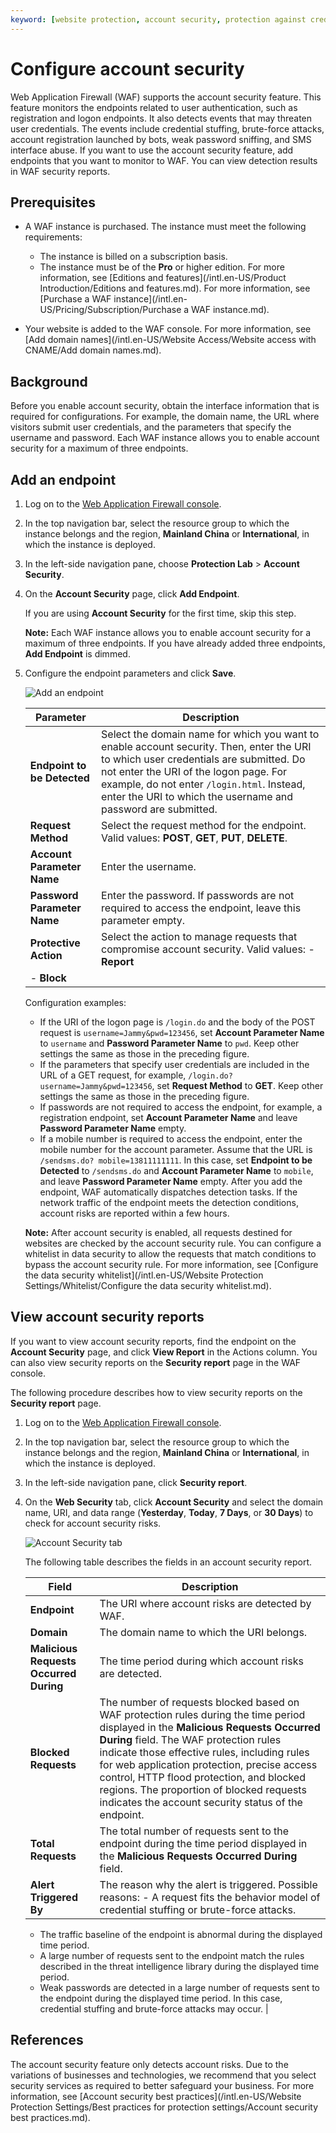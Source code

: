 ```yaml
---
keyword: [website protection, account security, protection against credential stuffing, brute-force attack, weak password]
---
```


# Configure account security

Web Application Firewall \(WAF\) supports the account security feature. This feature monitors the endpoints related to user authentication, such as registration and logon endpoints. It also detects events that may threaten user credentials. The events include credential stuffing, brute-force attacks, account registration launched by bots, weak password sniffing, and SMS interface abuse. If you want to use the account security feature, add endpoints that you want to monitor to WAF. You can view detection results in WAF security reports.

## Prerequisites

-   A WAF instance is purchased. The instance must meet the following requirements:

    -   The instance is billed on a subscription basis.
    -   The instance must be of the **Pro** or higher edition. For more information, see [Editions and features](/intl.en-US/Product Introduction/Editions and features.md).
    For more information, see [Purchase a WAF instance](/intl.en-US/Pricing/Subscription/Purchase a WAF instance.md).

-   Your website is added to the WAF console. For more information, see [Add domain names](/intl.en-US/Website Access/Website access with CNAME/Add domain names.md).

## Background

Before you enable account security, obtain the interface information that is required for configurations. For example, the domain name, the URL where visitors submit user credentials, and the parameters that specify the username and password. Each WAF instance allows you to enable account security for a maximum of three endpoints.

## Add an endpoint

1.  Log on to the [Web Application Firewall console](https://yundun.console.aliyun.com/?p=waf).

2.  In the top navigation bar, select the resource group to which the instance belongs and the region, **Mainland China** or **International**, in which the instance is deployed.

3.  In the left-side navigation pane, choose **Protection Lab** \> **Account Security**.

4.  On the **Account Security** page, click **Add Endpoint**.

    If you are using **Account Security** for the first time, skip this step.

    **Note:** Each WAF instance allows you to enable account security for a maximum of three endpoints. If you have already added three endpoints, **Add Endpoint** is dimmed.

5.  Configure the endpoint parameters and click **Save**.

    ![Add an endpoint](https://static-aliyun-doc.oss-cn-hangzhou.aliyuncs.com/assets/img/en-US/1010240061/p135925.png)

    |Parameter|Description|
    |---------|-----------|
    |**Endpoint to be Detected**|Select the domain name for which you want to enable account security. Then, enter the URI to which user credentials are submitted. Do not enter the URI of the logon page. For example, do not enter `/login.html`. Instead, enter the URI to which the username and password are submitted. |
    |**Request Method**|Select the request method for the endpoint. Valid values: **POST**, **GET**, **PUT**, **DELETE**.|
    |**Account Parameter Name**|Enter the username.|
    |**Password Parameter Name**|Enter the password. If passwords are not required to access the endpoint, leave this parameter empty.|
    |**Protective Action**|Select the action to manage requests that compromise account security. Valid values:     -   **Report**
    -   **Block** |

    Configuration examples:

    -   If the URI of the logon page is `/login.do` and the body of the POST request is `username=Jammy&pwd=123456`, set **Account Parameter Name** to `username` and **Password Parameter Name** to `pwd`. Keep other settings the same as those in the preceding figure.
    -   If the parameters that specify user credentials are included in the URL of a GET request, for example, `/login.do? username=Jammy&pwd=123456`, set **Request Method** to **GET**. Keep other settings the same as those in the preceding figure.
    -   If passwords are not required to access the endpoint, for example, a registration endpoint, set **Account Parameter Name** and leave **Password Parameter Name** empty.
    -   If a mobile number is required to access the endpoint, enter the mobile number for the account parameter. Assume that the URL is `/sendsms.do? mobile=13811111111`. In this case, set **Endpoint to be Detected** to `/sendsms.do` and **Account Parameter Name** to `mobile`, and leave **Password Parameter Name** empty.
    After you add the endpoint, WAF automatically dispatches detection tasks. If the network traffic of the endpoint meets the detection conditions, account risks are reported within a few hours.

    **Note:** After account security is enabled, all requests destined for websites are checked by the account security rule. You can configure a whitelist in data security to allow the requests that match conditions to bypass the account security rule. For more information, see [Configure the data security whitelist](/intl.en-US/Website Protection Settings/Whitelist/Configure the data security whitelist.md).


## View account security reports

If you want to view account security reports, find the endpoint on the **Account Security** page, and click **View Report** in the Actions column. You can also view security reports on the **Security report** page in the WAF console.

The following procedure describes how to view security reports on the **Security report** page.

1.  Log on to the [Web Application Firewall console](https://yundun.console.aliyun.com/?p=waf).

2.  In the top navigation bar, select the resource group to which the instance belongs and the region, **Mainland China** or **International**, in which the instance is deployed.

3.  In the left-side navigation pane, click **Security report**.

4.  On the **Web Security** tab, click **Account Security** and select the domain name, URI, and data range \(**Yesterday**, **Today**, **7 Days**, or **30 Days**\) to check for account security risks.

    ![Account Security tab ](https://static-aliyun-doc.oss-cn-hangzhou.aliyuncs.com/assets/img/en-US/4833219951/p77282.png)

    The following table describes the fields in an account security report.

    |Field|Description|
    |-----|-----------|
    |**Endpoint**|The URI where account risks are detected by WAF.|
    |**Domain**|The domain name to which the URI belongs.|
    |**Malicious Requests Occurred During**|The time period during which account risks are detected.|
    |**Blocked Requests**|The number of requests blocked based on WAF protection rules during the time period displayed in the **Malicious Requests Occurred During** field. The WAF protection rules indicate those effective rules, including rules for web application protection, precise access control, HTTP flood protection, and blocked regions. The proportion of blocked requests indicates the account security status of the endpoint. |
    |**Total Requests**|The total number of requests sent to the endpoint during the time period displayed in the **Malicious Requests Occurred During** field.|
    |**Alert Triggered By**|The reason why the alert is triggered. Possible reasons:     -   A request fits the behavior model of credential stuffing or brute-force attacks.
    -   The traffic baseline of the endpoint is abnormal during the displayed time period.
    -   A large number of requests sent to the endpoint match the rules described in the threat intelligence library during the displayed time period.
    -   Weak passwords are detected in a large number of requests sent to the endpoint during the displayed time period. In this case, credential stuffing and brute-force attacks may occur. |


## References

The account security feature only detects account risks. Due to the variations of businesses and technologies, we recommend that you select security services as required to better safeguard your business. For more information, see [Account security best practices](/intl.en-US/Website Protection Settings/Best practices for protection settings/Account security best practices.md).


